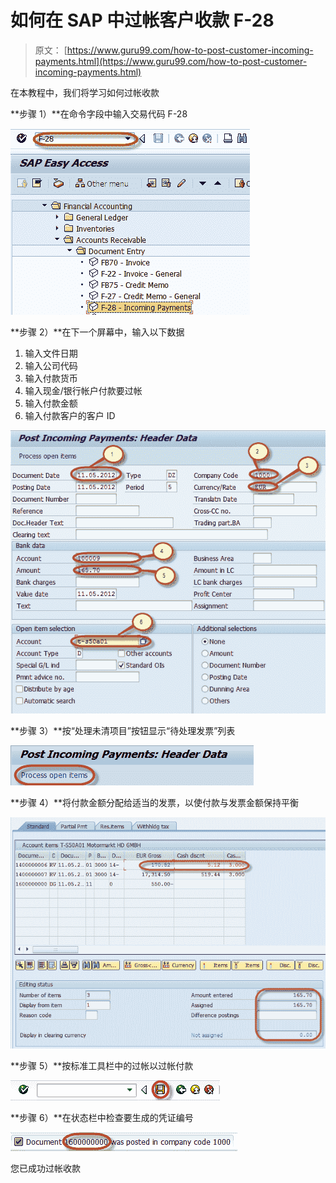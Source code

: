 # 如何在 SAP 中过帐客户收款 F-28

> 原文： [https://www.guru99.com/how-to-post-customer-incoming-payments.html](https://www.guru99.com/how-to-post-customer-incoming-payments.html)

在本教程中，我们将学习如何过帐收款

**步骤 1）**在命令字段中输入交易代码 F-28

![How to post Customer Incoming Payments F-28 in SAP](img/9989db26687833549958df76dbbcb436.png)

**步骤 2）**在下一个屏幕中，输入以下数据

1.  输入文件日期
2.  输入公司代码
3.  输入付款货币
4.  输入现金/银行帐户付款要过帐
5.  输入付款金额
6.  输入付款客户的客户 ID

![How to post Customer Incoming Payments F-28 in SAP](img/142147a0d744e12e430560649c0cc2e6.png)

**步骤 3）**按“处理未清项目”按钮显示“待处理发票”列表

![How to post Customer Incoming Payments F-28 in SAP](img/c9bc003a21fedf26d531d638ff45c4f6.png)

**步骤 4）**将付款金额分配给适当的发票，以使付款与发票金额保持平衡

![How to post Customer Incoming Payments F-28 in SAP](img/a0daa2ee737f1574cbfc1c065741ce85.png)

**步骤 5）**按标准工具栏中的过帐以过帐付款

![How to post Customer Incoming Payments F-28 in SAP](img/e535cd52f32132f2b52f5882310fa5aa.png)

**步骤 6）**在状态栏中检查要生成的凭证编号

![How to post Customer Incoming Payments F-28 in SAP](img/70ac69b90a7090beae7ac2d838c9911c.png)

您已成功过帐收款